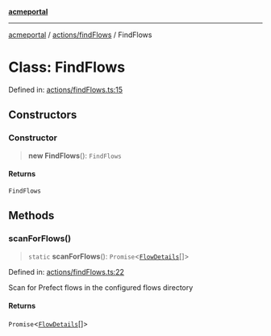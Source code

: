 [**acmeportal**](../../../README.md)

***

[acmeportal](../../../README.md) / [actions/findFlows](../README.md) / FindFlows

# Class: FindFlows

Defined in: [actions/findFlows.ts:15](https://github.com/blackwhitehere/acme-portal/blob/main/src/actions/findFlows.ts#L15)

## Constructors

### Constructor

> **new FindFlows**(): `FindFlows`

#### Returns

`FindFlows`

## Methods

### scanForFlows()

> `static` **scanForFlows**(): `Promise`\<[`FlowDetails`](../interfaces/FlowDetails.md)[]\>

Defined in: [actions/findFlows.ts:22](https://github.com/blackwhitehere/acme-portal/blob/main/src/actions/findFlows.ts#L22)

Scan for Prefect flows in the configured flows directory

#### Returns

`Promise`\<[`FlowDetails`](../interfaces/FlowDetails.md)[]\>
